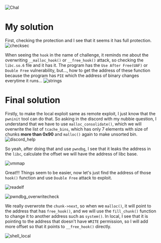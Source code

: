 ![Chal](https://github.com/user-attachments/assets/7a540d54-2075-46ee-a5e9-1514ddbc6937)

# My solution
First, checking the protection and I see that it seems it has full protection.
![checksec](https://github.com/user-attachments/assets/1429cb29-2bcc-4d59-841c-991eda7cab01)


When seeing the `hook` in the name of challenge, it reminds me about the overwriting `__malloc_hook()` or `__free_hook()` attack, so checking the `libc.so.6` file and it has it. The program has the `Use After Free(UAF)` or `Double Free` vulnerability, but..., how to get the address of these function because the program has `PIE` which the address of binary changes everytime it runs...
![strings](https://github.com/user-attachments/assets/65f4230c-5515-462e-8d3d-19f08312c524)


# Final solution
Firstly, to make the local exploit same as remote exploit, I just know that the `pwninit` tool can do that.
So asking in the discord with my nubbie question, I understand that we have to use `malloc_consolidate()`, which we will overwrite the list of `tcache_bins`, which has only 7 elements with size of chunks **more than 0x90** and `malloc()` again to make unsorted bin.
![discord_help](https://github.com/user-attachments/assets/01008f47-580b-443c-8c50-baf6090c9a27)


So yeah, after doing that and use `pwndbg`, I see that it leaks the address in the `libc`, calculate the offset we will have the address of libc base.

![vmmap](https://github.com/user-attachments/assets/b3a16107-2110-4232-9de7-37d4cabe4cba)


Great!!! Things seem to be easier, now let's just find the address of those `hook()` function and use `Double Free` attack to exploit.

![readelf](https://github.com/user-attachments/assets/fb04b607-a5f9-4458-934d-3d5e82c56796)


![pwndbg_overwritecheck](https://github.com/user-attachments/assets/42819527-5621-43b4-aa49-e951337ad912)


We really overwrote the `chunk->next`, so when we `malloc()`, it will point to the address that has `free_hook()`, and we will use the `fill_chunk()` function to change it to another address such as `system()`. In local, I see that it is pointing to the address that doesn't have `WRITE` permission, so I will add more offset so that it points to `__free_hook()` directly.

![shell_local](https://github.com/user-attachments/assets/41ed5bda-c8dc-4a2f-8b5f-79995a2e9d09)
